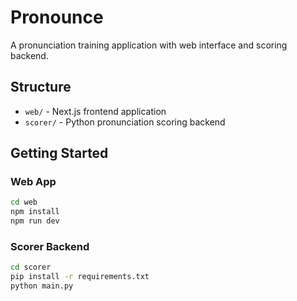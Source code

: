 # Pronounce

A pronunciation training application with web interface and scoring backend.

## Structure

- `web/` - Next.js frontend application
- `scorer/` - Python pronunciation scoring backend

## Getting Started

### Web App
```bash
cd web
npm install
npm run dev
```

### Scorer Backend
```bash
cd scorer
pip install -r requirements.txt
python main.py
```